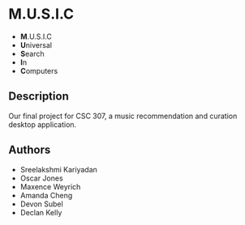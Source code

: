 # M.U.S.I.C

 - **M**.U.S.I.C
 - **U**niversal
 - **S**earch
 - **I**n
 - **C**omputers

## Description

Our final project for CSC 307, a music recommendation and curation desktop application.

## Authors

 - Sreelakshmi Kariyadan
 - Oscar Jones
 - Maxence Weyrich
 - Amanda Cheng
 - Devon Subel
 - Declan Kelly
